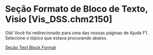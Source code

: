 
# Seção Formato de Bloco de Texto, Visio [Vis_DSS.chm2150]

Olá! Você foi redirecionado para uma das nossas páginas de Ajuda F1. Selecione o tópico que estava procurando abaixo.

[Seção Text Block Format](http://msdn.microsoft.com/library/7109ca54-1012-bf38-a8e9-946826abbb18%28Office.15%29.aspx)

